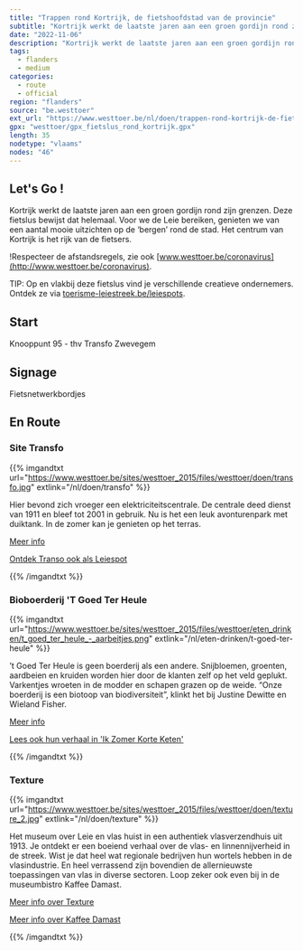 ```yaml
---
title: "Trappen rond Kortrijk, de fietshoofdstad van de provincie"
subtitle: "Kortrijk werkt de laatste jaren aan een groen gordijn rond zijn grenzen"
date: "2022-11-06"
description: "Kortrijk werkt de laatste jaren aan een groen gordijn rond zijn grenzen" 
tags:
  - flanders
  - medium
categories: 
  - route
  - official
region: "flanders"
source: "be.westtoer"
ext_url: "https://www.westtoer.be/nl/doen/trappen-rond-kortrijk-de-fietshoofdstad-van-de-provincie"
gpx: "westtoer/gpx_fietslus_rond_kortrijk.gpx"
length: 35
nodetype: "vlaams"
nodes: "46"
---
```


## Let's Go !

Kortrijk werkt de laatste jaren aan een groen gordijn rond zijn grenzen. Deze fietslus bewijst dat helemaal. Voor we de Leie bereiken, genieten we van een aantal mooie uitzichten op de ‘bergen’ rond de stad. Het centrum van Kortrijk is het rijk van de fietsers.

!Respecteer de afstandsregels, zie ook [www.westtoer.be/coronavirus](http://www.westtoer.be/coronavirus).

TIP: Op en vlakbij deze fietslus vind je verschillende creatieve ondernemers. Ontdek ze via [toerisme-leiestreek.be/leiespots](https://www.toerisme-leiestreek.be/hotspots).

## Start 

Knooppunt 95 - thv Transfo Zwevegem

## Signage

Fietsnetwerkbordjes

## En Route

### Site Transfo

{{% imgandtxt url="https://www.westtoer.be/sites/westtoer_2015/files/westtoer/doen/transfo.jpg" extlink="/nl/doen/transfo" %}}

Hier bevond zich vroeger een elektriciteitscentrale. De centrale deed dienst van 1911 en bleef tot 2001 in gebruik. Nu is het een leuk avonturenpark met duiktank. In de zomer kan je genieten op het terras.

[Meer info](https://www.westtoer.be/nl/doen/transfo)

[Ontdek Transo ook als Leiespot](https://www.toerisme-leiestreek.be/leiespots/transfo.)

{{% /imgandtxt %}}

### Bioboerderij 'T Goed Ter Heule

{{% imgandtxt url="https://www.westtoer.be/sites/westtoer_2015/files/westtoer/eten_drinken/t_goed_ter_heule_-_aarbeitjes.png" extlink="/nl/eten-drinken/t-goed-ter-heule" %}}

’t Goed Ter Heule is geen boerderij als een andere. Snijbloemen, groenten, aardbeien en kruiden worden hier door de klanten zelf op het veld geplukt. Varkentjes wroeten in de modder en schapen grazen op de weide. “Onze boerderij is een biotoop van biodiversiteit”, klinkt het bij Justine Dewitte en Wieland Fisher.

[Meer info](https://www.westtoer.be/nl/eten-drinken/t-goed-ter-heule)

[Lees ook hun verhaal in 'Ik Zomer Korte Keten'](https://www.westtoer.be/nl/ik-zomer-korte-keten/bioboerderij-t-goed-ter-heule)

{{% /imgandtxt %}}

### Texture

{{% imgandtxt url="https://www.westtoer.be/sites/westtoer_2015/files/westtoer/doen/texture_2.jpg" extlink="/nl/doen/texture" %}}

Het museum over Leie en vlas huist in een authentiek vlasverzendhuis uit 1913. Je ontdekt er een boeiend verhaal over de vlas- en linnennijverheid in de streek. Wist je dat heel wat regionale bedrijven hun wortels hebben in de vlasindustrie. En heel verrassend zijn bovendien de allernieuwste toepassingen van vlas in diverse sectoren. Loop zeker ook even bij in de museumbistro Kaffee Damast.

[Meer info over Texture](https://www.westtoer.be/nl/doen/texture)

[Meer info over Kaffee Damast](https://www.westtoer.be/nl/eten-drinken/kaffee-damast)

{{% /imgandtxt %}}